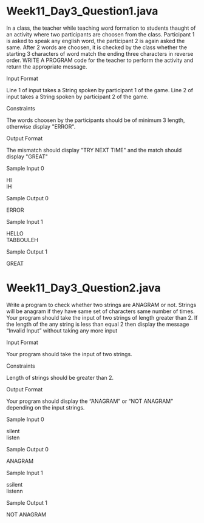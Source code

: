 # Week11_Day3_Question1.java

In a class, the teacher while teaching word formation to students thaught of an activity where two participants are choosen from the class. Participant 1 is asked to speak any english word, the participant 2 is again asked the same. After 2 words are choosen, it is checked by the class whether the starting 3 characters of word match the ending three characters in reverse order. WRITE A PROGRAM code for the teacher to perform the activity and return the appropriate message.

Input Format

Line 1 of input takes a String spoken by participant 1 of the game. Line 2 of input takes a String spoken by participant 2 of the game.

Constraints

The words choosen by the participants should be of minimum 3 length, otherwise display "ERROR".

Output Format

The mismatch should display "TRY NEXT TIME" and the match should display "GREAT"

Sample Input 0

HI<br>
IH

Sample Output 0

ERROR

Sample Input 1

HELLO<br>
TABBOULEH

Sample Output 1

GREAT

# Week11_Day3_Question2.java

Write a program to check whether two strings are ANAGRAM or not. Strings will be anagram if they have same set of characters same number of times. Your program should take the input of two strings of length greater than 2. If the length of the any string is less than equal 2 then display the message “Invalid Input” without taking any more input

Input Format

Your program should take the input of two strings.

Constraints

Length of strings should be greater than 2.

Output Format

Your program should display the “ANAGRAM” or “NOT ANAGRAM” depending on the input strings.

Sample Input 0

silent<br>
listen

Sample Output 0

ANAGRAM

Sample Input 1

ssilent<br>
listenn

Sample Output 1

NOT ANAGRAM
